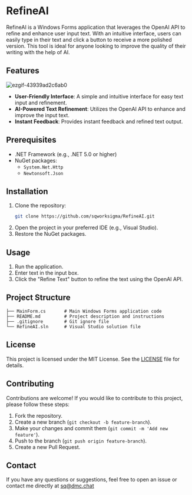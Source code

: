 # RefineAI

RefineAI is a Windows Forms application that leverages the OpenAI API to refine and enhance user input text. With an intuitive interface, users can easily type in their text and click a button to receive a more polished version. This tool is ideal for anyone looking to improve the quality of their writing with the help of AI.

## Features

![ezgif-43939ad2c6ab0](https://github.com/user-attachments/assets/18452e7b-3ee7-4179-9875-4f4b2768a027)


- **User-Friendly Interface**: A simple and intuitive interface for easy text input and refinement.
- **AI-Powered Text Refinement**: Utilizes the OpenAI API to enhance and improve the input text.
- **Instant Feedback**: Provides instant feedback and refined text output.

## Prerequisites

- .NET Framework (e.g., .NET 5.0 or higher)
- NuGet packages:
  - `System.Net.Http`
  - `Newtonsoft.Json`

## Installation

1. Clone the repository:
    ```sh
    git clone https://github.com/sqworksigma/RefineAI.git
    ```
2. Open the project in your preferred IDE (e.g., Visual Studio).
3. Restore the NuGet packages.

## Usage

1. Run the application.
2. Enter text in the input box.
3. Click the "Refine Text" button to refine the text using the OpenAI API.

## Project Structure

``` RefineAI/
├── MainForm.cs       # Main Windows Forms application code
├── README.md         # Project description and instructions
├── .gitignore        # Git ignore file
└── RefineAI.sln      # Visual Studio solution file

````




## License

This project is licensed under the MIT License. See the [LICENSE](LICENSE) file for details.

## Contributing

Contributions are welcome! If you would like to contribute to this project, please follow these steps:

1. Fork the repository.
2. Create a new branch (`git checkout -b feature-branch`).
3. Make your changes and commit them (`git commit -m 'Add new feature'`).
4. Push to the branch (`git push origin feature-branch`).
5. Create a new Pull Request.

## Contact

If you have any questions or suggestions, feel free to open an issue or contact me directly at sq@dmc.chat







